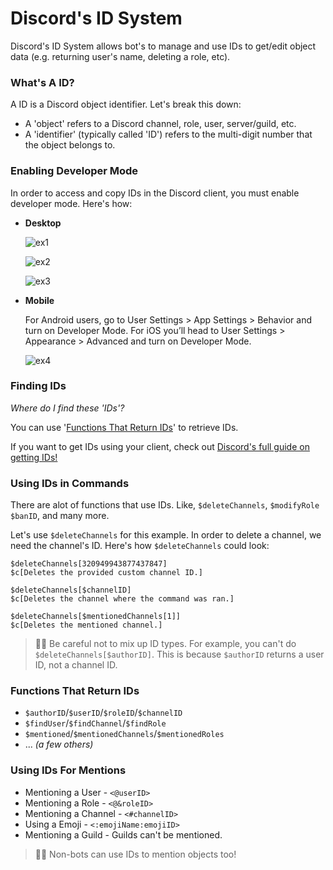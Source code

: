 # Discord's ID System
Discord's ID System allows bot's to manage and use IDs to get/edit object data (e.g. returning user's name, deleting a role, etc).

### What's A ID?
A ID is a Discord object identifier. Let's break this down:
- A 'object' refers to a Discord channel, role, user, server/guild, etc.
- A 'identifier' (typically called 'ID') refers to the multi-digit number that the object belongs to.

### Enabling Developer Mode
In order to access and copy IDs in the Discord client, you must enable developer mode. Here's how:

- **Desktop**

    ![ex1](https://user-images.githubusercontent.com/69215413/125985126-43a85702-0dd5-4173-8441-671702d845af.png)

    ![ex2](https://user-images.githubusercontent.com/69215413/125985082-7968aad1-c47e-45cf-8af2-c441420565b8.png)

    ![ex3](https://user-images.githubusercontent.com/69215413/125985079-3350556a-f890-4259-af4f-1ba1cb598029.png)

- **Mobile**

   For Android users, go to User Settings > App Settings > Behavior and turn on Developer Mode. For iOS you’ll head to User Settings > Appearance > Advanced and turn on Developer Mode.

   ![ex4](https://user-images.githubusercontent.com/69215413/125985535-55e42f16-68e9-46a2-bb2a-75b5a65b7053.png)

### Finding IDs
*Where do I find these 'IDs'?*

You can use '[Functions That Return IDs](#functions-that-return-ids)' to retrieve IDs.

If you want to get IDs using your client, check out [Discord's full guide on getting IDs!](https://support.discord.com/hc/en-us/articles/206346498-Where-can-I-find-my-User-Server-Message-ID-)

### Using IDs in Commands

There are alot of functions that use IDs. Like, `$deleteChannels`, `$modifyRole` `$banID`, and many more.

Let's use `$deleteChannels` for this example. In order to delete a channel, we need the channel's ID. Here's how `$deleteChannels` could look:
```
$deleteChannels[320949943877437847]
$c[Deletes the provided custom channel ID.]

$deleteChannels[$channelID]
$c[Deletes the channel where the command was ran.]

$deleteChannels[$mentionedChannels[1]]
$c[Deletes the mentioned channel.]
```

> 🧙‍♂️ Be careful not to mix up ID types. For example, you can't do `$deleteChannels[$authorID]`. This is because `$authorID` returns a user ID, not a channel ID.

### Functions That Return IDs
- `$authorID`/`$userID`/`$roleID`/`$channelID`
- `$findUser`/`$findChannel`/`$findRole`
- `$mentioned`/`$mentionedChannels`/`$mentionedRoles`
- ... *(a few others)*

### Using IDs For Mentions
- Mentioning a User - `<@userID>`
- Mentioning a Role - `<@&roleID>`
- Mentioning a Channel - `<#channelID>`
- Using a Emoji - `<:emojiName:emojiID>`
- Mentioning a Guild - Guilds can't be mentioned. 

> 🧙‍♂️ Non-bots can use IDs to mention objects too!
